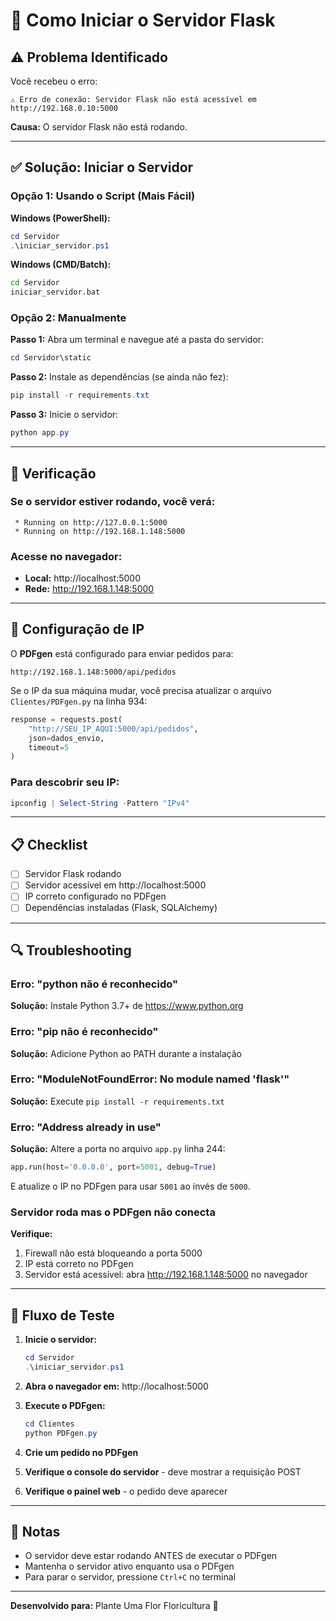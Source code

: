 # 🚀 Como Iniciar o Servidor Flask

## ⚠️ Problema Identificado

Você recebeu o erro:
```
⚠️ Erro de conexão: Servidor Flask não está acessível em http://192.168.0.10:5000
```

**Causa:** O servidor Flask não está rodando.

---

## ✅ Solução: Iniciar o Servidor

### Opção 1: Usando o Script (Mais Fácil)

**Windows (PowerShell):**
```powershell
cd Servidor
.\iniciar_servidor.ps1
```

**Windows (CMD/Batch):**
```cmd
cd Servidor
iniciar_servidor.bat
```

### Opção 2: Manualmente

**Passo 1:** Abra um terminal e navegue até a pasta do servidor:
```powershell
cd Servidor\static
```

**Passo 2:** Instale as dependências (se ainda não fez):
```powershell
pip install -r requirements.txt
```

**Passo 3:** Inicie o servidor:
```powershell
python app.py
```

---

## 🎯 Verificação

### Se o servidor estiver rodando, você verá:

```
 * Running on http://127.0.0.1:5000
 * Running on http://192.168.1.148:5000
```

### Acesse no navegador:
- **Local:** http://localhost:5000
- **Rede:** http://192.168.1.148:5000

---

## 🔧 Configuração de IP

O **PDFgen** está configurado para enviar pedidos para:
```
http://192.168.1.148:5000/api/pedidos
```

Se o IP da sua máquina mudar, você precisa atualizar o arquivo `Clientes/PDFgen.py` na linha 934:

```python
response = requests.post(
    "http://SEU_IP_AQUI:5000/api/pedidos",
    json=dados_envio,
    timeout=5
)
```

### Para descobrir seu IP:
```powershell
ipconfig | Select-String -Pattern "IPv4"
```

---

## 📋 Checklist

- [ ] Servidor Flask rodando
- [ ] Servidor acessível em http://localhost:5000
- [ ] IP correto configurado no PDFgen
- [ ] Dependências instaladas (Flask, SQLAlchemy)

---

## 🔍 Troubleshooting

### Erro: "python não é reconhecido"
**Solução:** Instale Python 3.7+ de https://www.python.org

### Erro: "pip não é reconhecido"
**Solução:** Adicione Python ao PATH durante a instalação

### Erro: "ModuleNotFoundError: No module named 'flask'"
**Solução:** Execute `pip install -r requirements.txt`

### Erro: "Address already in use"
**Solução:** Altere a porta no arquivo `app.py` linha 244:
```python
app.run(host='0.0.0.0', port=5001, debug=True)
```

E atualize o IP no PDFgen para usar `5001` ao invés de `5000`.

### Servidor roda mas o PDFgen não conecta
**Verifique:**
1. Firewall não está bloqueando a porta 5000
2. IP está correto no PDFgen
3. Servidor está acessível: abra http://192.168.1.148:5000 no navegador

---

## 🎯 Fluxo de Teste

1. **Inicie o servidor:**
   ```powershell
   cd Servidor
   .\iniciar_servidor.ps1
   ```

2. **Abra o navegador em:** http://localhost:5000

3. **Execute o PDFgen:**
   ```powershell
   cd Clientes
   python PDFgen.py
   ```

4. **Crie um pedido no PDFgen**

5. **Verifique o console do servidor** - deve mostrar a requisição POST

6. **Verifique o painel web** - o pedido deve aparecer

---

## 📝 Notas

- O servidor deve estar rodando ANTES de executar o PDFgen
- Mantenha o servidor ativo enquanto usa o PDFgen
- Para parar o servidor, pressione `Ctrl+C` no terminal

---

**Desenvolvido para:** Plante Uma Flor Floricultura 🌺

